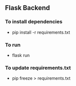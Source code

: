 ## Flask Backend

### To install dependencies
- pip install -r requirements.txt


### To run
- flask run


### To update requirements.txt
- pip freeze > requirements.txt